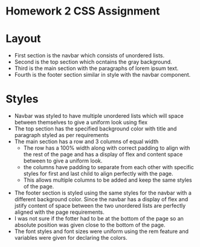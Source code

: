 # Homework 2 CSS Assignment

# Layout

- First section is the navbar which consists of unordered lists.
- Second is the top section which ocntains the gray background.
- Third is the main section with the paragraphs of lorem ipsum text.
- Fourth is the footer section similar in style with the navbar component.

# Styles

- Navbar was styled to have multiple unordered lists which will space between themselves to give a uniform look using flex
- The top section has the specified background color with title and paragraph styled as per requirements
- The main section has a row and 3 columns of equal width
  - The row has a 100% width along with correct padding to align with the rest of the page and has a display of flex and content space between to give a uniform look.
  - the columns have padding to separate from each other with specific styles for first and last child to align perfectly with the page.
  - This allows multiple columns to be added and keep the same styles of the page.
- The footer section is styled using the same styles for the navbar with a different background color. Since the navbar has a display of flex and jstify content of space between the two unordered lists are perfectly aligned with the page requirements.
- I was not sure if the fotter had to be at the bottom of the page so an absolute position was given close to the bottom of the page.
- The font styles and font sizes were uniform using the rem feature and variables were given for declaring the colors.
